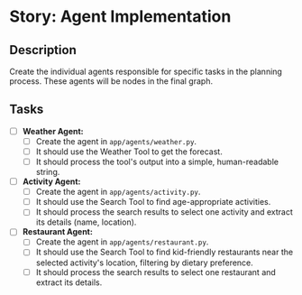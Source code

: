 # Story: Agent Implementation

## Description

Create the individual agents responsible for specific tasks in the planning process. These agents will be nodes in the final graph.

## Tasks

- [ ] **Weather Agent:**
    - [ ] Create the agent in `app/agents/weather.py`.
    - [ ] It should use the Weather Tool to get the forecast.
    - [ ] It should process the tool's output into a simple, human-readable string.

- [ ] **Activity Agent:**
    - [ ] Create the agent in `app/agents/activity.py`.
    - [ ] It should use the Search Tool to find age-appropriate activities.
    - [ ] It should process the search results to select one activity and extract its details (name, location).

- [ ] **Restaurant Agent:**
    - [ ] Create the agent in `app/agents/restaurant.py`.
    - [ ] It should use the Search Tool to find kid-friendly restaurants near the selected activity's location, filtering by dietary preference.
    - [ ] It should process the search results to select one restaurant and extract its details.
